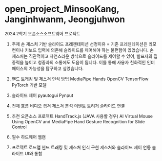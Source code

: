 # open_project_MinsooKang, Janginhwanm, Jeongjuhwon
2024.2학기 오픈소스소프트웨어 프로젝트 

1. 주제
손 제스처 기반 슬라이드 프레젠테이션
선정이유 = 기존 프레젠테이션은 리모컨이나 키보드 입력에 의존해 슬라이드를 제어해야 하는 불편함이 있었습니다. 손 제스처는 직관적이고 자연스러운 방식으로 슬라이드를 제어할 수 있어, 발표자의 집중력을 높이고 청중과의 소통에도 도움이 됩니다. 이를 통해 사용자 친화적인 인터페이스의 가능성을 탐구하고 싶었습니다.

2. 핸드 트래킹 및 제스쳐 인식 방법
  MediaPipe Hands
  OpenCV
  TensorFlow
  PyTorch 기반 모델
3. 슬라이드 제어
  pyautogui
  Pynput
4. 전체 흐름
  비디오 캡쳐
  제스쳐 분석
  이벤트 트리거
  슬라이드 연결
5. 추천 오픈소스 프로젝트
  HandTrack.js (JAVA 사용할 경우)
  AI Virtual Mouse Using OpenCV and MediaPipe
  Hand Gesture Recognition for Slide Control
6. 필수 하드웨어
  웹캠
7. 프로젝트 로드맵
  핸드 트래킹 및 제스쳐 인식 구현
  제스처와 슬라이드 제어 연동
  슬라이드 UI와 통합
